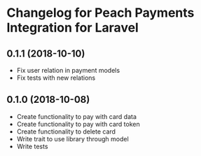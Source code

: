 # Changelog for Peach Payments Integration for Laravel

## 0.1.1 (2018-10-10)
- Fix user relation in payment models
- Fix tests with new relations

## 0.1.0 (2018-10-08)
- Create functionality to pay with card data
- Create functionality to pay with card token
- Create functionality to delete card
- Write trait to use library through model
- Write tests
